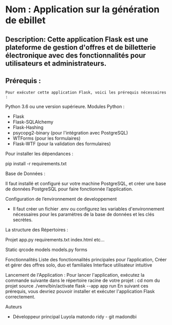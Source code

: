 

#  Nom : Application  sur la génération de  ebillet 

## Description:  Cette application Flask est une plateforme de gestion d'offres et de billetterie électronique avec des fonctionnalités pour utilisateurs et administrateurs.


## Prérequis :

    Pour exécuter cette application Flask, voici les prérequis nécessaires :

Python 3.6 ou une version supérieure.
Modules Python :
* Flask
* Flask-SQLAlchemy
* Flask-Hashing
* psycopg2-binary (pour l'intégration avec PostgreSQL)
* WTForms (pour les formulaires)
* Flask-WTF (pour la validation des formulaires)



Pour installer les dépendances :

pip install -r requirements.txt

Base de Données :

Il faut installé et configuré sur votre machine  PostgreSQL, et  créer une base de données PostgreSQL pour  faire fonctionnée l’application.


Configuration de l’environnement  de developpement 
* Il faut créer un fichier .env ou configurez les variables d'environnement nécessaires pour les paramètres de la base de données et les clés secrètes.


 La structure des Répertoires :

Projet
app.py
requirements.txt
index.html
etc...

Static
qrcode
models
models.py
forms

Fonctionnalités
Liste des fonctionnalités principales pour l’application,
Créer et gérer des offres solo, duo et familiales
Interface utilisateur intuitive


Lancement de l'Application :
   Pour lancer l'application, exécutez la commande suivante dans le répertoire racine de votre projet :
cd nom du projet 
source  ./venv/bin/activate
flask  --app app run
En suivant ces prérequis, vous devriez pouvoir installer et exécuter l'application Flask correctement.





Auteurs
*  Développeur principal    Luyola matondo ridy   - git madondbi



